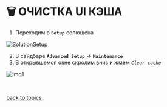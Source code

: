 # 🗑️ ОЧИСТКА UI КЭША

1. Переходим в **`Setup`** солюшена

![SolutionSetup](https://github.com/CrappyCodeMaker/ECCENTEX-KNOWLEGE/blob/main/Content/IMG/SolutionSetup.png?raw=true)

2. В сайдбаре **`Advanced Setup`** => **`Maintenance`**
3. В открывшемся окне скролим вниз и жмем _`Clear cache`_

![img1](https://github.com/CrappyCodeMaker/ECCENTEX-KNOWLEGE/blob/main/Content/11%20Clear%20cache/IMG/1.png?raw=true)


<br/>

[back to topics](https://github.com/CrappyCodeMaker/ECCENTEX-KNOWLEGE/tree/main/Content/0%20Topics/Topics.md)